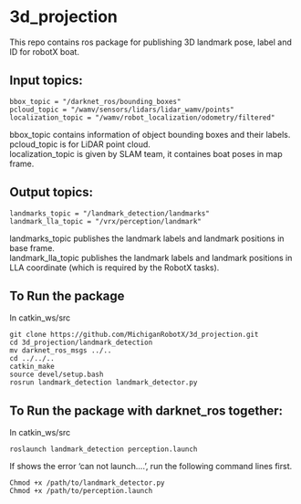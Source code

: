 # 3d_projection
This repo contains ros package for publishing 3D landmark pose, label and ID for robotX boat.

## Input topics:
```
bbox_topic = "/darknet_ros/bounding_boxes"
pcloud_topic = "/wamv/sensors/lidars/lidar_wamv/points"
localization_topic = "/wamv/robot_localization/odometry/filtered"
```
bbox_topic contains information of object bounding boxes and their labels.<br/>
pcloud_topic is for LiDAR point cloud.<br/>
localization_topic is given by SLAM team, it containes boat poses in map frame.

## Output topics:
```
landmarks_topic = "/landmark_detection/landmarks"
landmark_lla_topic = "/vrx/perception/landmark"
```
landmarks_topic publishes the landmark labels and landmark positions in base frame.<br/>
landmark_lla_topic publishes the landmark labels and landmark positions in LLA coordinate (which is required by the RobotX tasks).<br/>

## To Run the package
In catkin_ws/src
```
git clone https://github.com/MichiganRobotX/3d_projection.git
cd 3d_projection/landmark_detection
mv darknet_ros_msgs ../..
cd ../../..
catkin_make
source devel/setup.bash
rosrun landmark_detection landmark_detector.py
```

## To Run the package with darknet_ros together:
In catkin_ws/src
```
roslaunch landmark_detection perception.launch
```
If shows the error ‘can not launch....’, run the following command lines first.
```
Chmod +x /path/to/landmark_detector.py
Chmod +x /path/to/perception.launch
```
